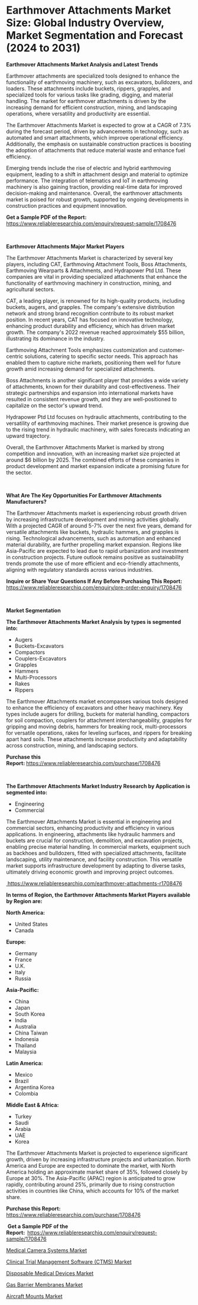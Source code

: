<p><h1>Earthmover Attachments Market Size: Global Industry Overview, Market Segmentation and Forecast (2024 to 2031)</h1></p><p><strong>Earthmover Attachments Market Analysis and Latest Trends</strong></p>
<p><p>Earthmover attachments are specialized tools designed to enhance the functionality of earthmoving machinery, such as excavators, bulldozers, and loaders. These attachments include buckets, rippers, grapples, and specialized tools for various tasks like grading, digging, and material handling. The market for earthmover attachments is driven by the increasing demand for efficient construction, mining, and landscaping operations, where versatility and productivity are essential.</p><p>The Earthmover Attachments Market is expected to grow at a CAGR of 7.3% during the forecast period, driven by advancements in technology, such as automated and smart attachments, which improve operational efficiency. Additionally, the emphasis on sustainable construction practices is boosting the adoption of attachments that reduce material waste and enhance fuel efficiency. </p><p>Emerging trends include the rise of electric and hybrid earthmoving equipment, leading to a shift in attachment design and material to optimize performance. The integration of telematics and IoT in earthmoving machinery is also gaining traction, providing real-time data for improved decision-making and maintenance. Overall, the earthmover attachments market is poised for robust growth, supported by ongoing developments in construction practices and equipment innovation.</p></p>
<p><strong>Get a Sample PDF of the Report:&nbsp;</strong> <a href="https://www.reliableresearchiq.com/enquiry/request-sample/1708476?utm_campaign=1094&utm_medium=2&utm_source=Github&utm_content=ia&utm_term=21102024&utm_id=earthmover-attachments">https://www.reliableresearchiq.com/enquiry/request-sample/1708476</a></p>
<p>&nbsp;</p>
<p><strong>Earthmover Attachments Major Market Players</strong></p>
<p><p>The Earthmover Attachments Market is characterized by several key players, including CAT, Earthmoving Attachment Tools, Boss Attachments, Earthmoving Wearparts & Attachments, and Hydrapower Ptd Ltd. These companies are vital in providing specialized attachments that enhance the functionality of earthmoving machinery in construction, mining, and agricultural sectors.</p><p>CAT, a leading player, is renowned for its high-quality products, including buckets, augers, and grapples. The company's extensive distribution network and strong brand recognition contribute to its robust market position. In recent years, CAT has focused on innovative technology, enhancing product durability and efficiency, which has driven market growth. The company's 2022 revenue reached approximately $55 billion, illustrating its dominance in the industry.</p><p>Earthmoving Attachment Tools emphasizes customization and customer-centric solutions, catering to specific sector needs. This approach has enabled them to capture niche markets, positioning them well for future growth amid increasing demand for specialized attachments.</p><p>Boss Attachments is another significant player that provides a wide variety of attachments, known for their durability and cost-effectiveness. Their strategic partnerships and expansion into international markets have resulted in consistent revenue growth, and they are well-positioned to capitalize on the sector's upward trend.</p><p>Hydrapower Ptd Ltd focuses on hydraulic attachments, contributing to the versatility of earthmoving machines. Their market presence is growing due to the rising trend in hydraulic machinery, with sales forecasts indicating an upward trajectory.</p><p>Overall, the Earthmover Attachments Market is marked by strong competition and innovation, with an increasing market size projected at around $6 billion by 2025. The combined efforts of these companies in product development and market expansion indicate a promising future for the sector.</p></p>
<p>&nbsp;</p>
<p><strong>What Are The Key Opportunities For Earthmover Attachments Manufacturers?</strong></p>
<p><p>The Earthmover Attachments market is experiencing robust growth driven by increasing infrastructure development and mining activities globally. With a projected CAGR of around 5-7% over the next five years, demand for versatile attachments like buckets, hydraulic hammers, and grapples is rising. Technological advancements, such as automation and enhanced material durability, are further propelling market expansion. Regions like Asia-Pacific are expected to lead due to rapid urbanization and investment in construction projects. Future outlook remains positive as sustainability trends promote the use of more efficient and eco-friendly attachments, aligning with regulatory standards across various industries.</p></p>
<p><strong>Inquire or Share Your Questions If Any Before Purchasing This Report:</strong> <a href="https://www.reliableresearchiq.com/enquiry/pre-order-enquiry/1708476?utm_campaign=1094&utm_medium=2&utm_source=Github&utm_content=ia&utm_term=21102024&utm_id=earthmover-attachments">https://www.reliableresearchiq.com/enquiry/pre-order-enquiry/1708476</a></p>
<p>&nbsp;</p>
<p><strong>Market Segmentation</strong></p>
<p><strong>The Earthmover Attachments Market Analysis by types is segmented into:</strong></p>
<p><ul><li>Augers</li><li>Buckets-Excavators</li><li>Compactors</li><li>Couplers-Excavators</li><li>Grapples</li><li>Hammers</li><li>Multi-Processors</li><li>Rakes</li><li>Rippers</li></ul></p>
<p><p>The Earthmover Attachments market encompasses various tools designed to enhance the efficiency of excavators and other heavy machinery. Key types include augers for drilling, buckets for material handling, compactors for soil compaction, couplers for attachment interchangeability, grapples for gripping and moving debris, hammers for breaking rock, multi-processors for versatile operations, rakes for leveling surfaces, and rippers for breaking apart hard soils. These attachments increase productivity and adaptability across construction, mining, and landscaping sectors.</p></p>
<p><strong>Purchase this Report:&nbsp;</strong><a href="https://www.reliableresearchiq.com/purchase/1708476?utm_campaign=1094&utm_medium=2&utm_source=Github&utm_content=ia&utm_term=21102024&utm_id=earthmover-attachments">https://www.reliableresearchiq.com/purchase/1708476</a></p>
<p>&nbsp;</p>
<p><strong>The Earthmover Attachments Market Industry Research by Application is segmented into:</strong></p>
<p><ul><li>Engineering</li><li>Commercial</li></ul></p>
<p><p>The Earthmover Attachments Market is essential in engineering and commercial sectors, enhancing productivity and efficiency in various applications. In engineering, attachments like hydraulic hammers and buckets are crucial for construction, demolition, and excavation projects, enabling precise material handling. In commercial markets, equipment such as backhoes and bulldozers, fitted with specialized attachments, facilitate landscaping, utility maintenance, and facility construction. This versatile market supports infrastructure development by adapting to diverse tasks, ultimately driving economic growth and improving project outcomes.</p></p>
<p><a href="https://www.reliableresearchiq.com/earthmover-attachments-r1708476?utm_campaign=1094&utm_medium=2&utm_source=Github&utm_content=ia&utm_term=21102024&utm_id=earthmover-attachments">&nbsp;https://www.reliableresearchiq.com/earthmover-attachments-r1708476</a></p>
<p><strong>In terms of Region, the Earthmover Attachments Market Players available by Region are:</strong></p>
<p>
    <p> <strong> North America: </strong>
        <ul>
            <li>United States</li>
            <li>Canada</li>
        </ul>
        </p> 
    <p> <strong> Europe: </strong>
        <ul>
            <li>Germany</li>
            <li>France</li>
            <li>U.K.</li>
            <li>Italy</li>
            <li>Russia</li>
        </ul>
        </p> 
    <p> <strong> Asia-Pacific: </strong>
        <ul>
            <li>China</li>
            <li>Japan</li>
            <li>South Korea</li>
            <li>India</li>
            <li>Australia</li>
            <li>China Taiwan</li>
            <li>Indonesia</li>
            <li>Thailand</li>
            <li>Malaysia</li>
        </ul>
        </p> 
    <p> <strong> Latin America: </strong>
        <ul>
            <li>Mexico</li>
            <li>Brazil</li>
            <li>Argentina Korea</li>
            <li>Colombia</li>
        </ul>
        </p> 
    <p> <strong> Middle East & Africa: </strong>
        <ul>
            <li>Turkey</li>
            <li>Saudi</li>
            <li>Arabia</li>
            <li>UAE</li>
            <li>Korea</li>
        </ul>
    </p>
    </p>
<p><p>The Earthmover Attachments Market is projected to experience significant growth, driven by increasing infrastructure projects and urbanization. North America and Europe are expected to dominate the market, with North America holding an approximate market share of 35%, followed closely by Europe at 30%. The Asia-Pacific (APAC) region is anticipated to grow rapidly, contributing around 25%, primarily due to rising construction activities in countries like China, which accounts for 10% of the market share.</p></p>
<p><strong>Purchase this Report: </strong><a href="https://www.reliableresearchiq.com/purchase/1708476?utm_campaign=1094&utm_medium=2&utm_source=Github&utm_content=ia&utm_term=21102024&utm_id=earthmover-attachments">https://www.reliableresearchiq.com/purchase/1708476</a></p>
<p>&nbsp;<strong>Get a Sample PDF of the Report:&nbsp;&nbsp;</strong><a href="https://www.reliableresearchiq.com/enquiry/request-sample/1708476?utm_campaign=1094&utm_medium=2&utm_source=Github&utm_content=ia&utm_term=21102024&utm_id=earthmover-attachments">https://www.reliableresearchiq.com/enquiry/request-sample/1708476</a></p>
<p><strong></strong></p>
<p><p><a href="https://www.linkedin.com/pulse/medical-camera-systems-industry-insights-report-analyzing-k9fec?utm_campaign=1094&utm_medium=2&utm_source=Github&utm_content=ia&utm_term=21102024&utm_id=earthmover-attachments">Medical Camera Systems Market</a></p><p><a href="https://github.com/rieuydbalon3b/Market-Research-Report-List-1/blob/main/clinical-trial-management-software-ctms-market.md?utm_campaign=1094&utm_medium=2&utm_source=Github&utm_content=ia&utm_term=21102024&utm_id=earthmover-attachments">Clinical Trial Management Software (CTMS) Market</a></p><p><a href="https://www.linkedin.com/pulse/disposable-medical-devices-market-size-share-competitive-landscape-2ymlc?utm_campaign=1094&utm_medium=2&utm_source=Github&utm_content=ia&utm_term=21102024&utm_id=earthmover-attachments">Disposable Medical Devices Market</a></p><p><a href="https://issuu.com/reportprime-2/docs/gas-barrier-membranes-market-size-2_85120447672ef9?utm_campaign=1094&utm_medium=2&utm_source=Github&utm_content=ia&utm_term=21102024&utm_id=earthmover-attachments">Gas Barrier Membranes Market</a></p><p><a href="https://issuu.com/reportprime-2/docs/aircraft-mounts-market-size-2030.pp_cbc8f328fa56eb?utm_campaign=1094&utm_medium=2&utm_source=Github&utm_content=ia&utm_term=21102024&utm_id=earthmover-attachments">Aircraft Mounts Market</a></p></p>